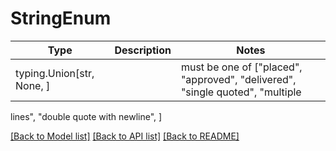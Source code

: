 # StringEnum

Type | Description | Notes
------------- | ------------- | -------------
typing.Union[str, None, ] | |  must be one of ["placed", "approved", "delivered", "single quoted", "multiple
lines", "double quote 
 with newline", ]

[[Back to Model list]](../README.md#documentation-for-models) [[Back to API list]](../README.md#documentation-for-api-endpoints) [[Back to README]](../README.md)

